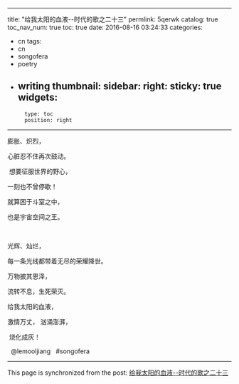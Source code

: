
---
title: "给我太阳的血液--时代的歌之二十三"
permlink: 5qerwk
catalog: true
toc_nav_num: true
toc: true
date: 2016-08-16 03:24:33
categories:
- cn
tags:
- cn
- songofera
- poetry
- writing
thumbnail: 
sidebar:
    right:
        sticky: true
widgets:
    -
        type: toc
        position: right
---


<html>
<p>膨胀、炽烈，&nbsp;</p>
<p>心脏忍不住再次鼓动。</p>
<p>&nbsp;想要征服世界的野心，</p>
<p>一刻也不曾停歇！&nbsp;</p>
<p>就算困于斗室之中，&nbsp;</p>
<p>也是宇宙空间之王。 &nbsp;&nbsp;</p>
<p><br></p>
<p>光辉、灿烂，&nbsp;</p>
<p>每一条光线都带着无尽的荣耀降世。</p>
<p>万物披其恩泽，&nbsp;</p>
<p>流转不息，生死荣灭。 &nbsp;&nbsp;</p>
<p>给我太阳的血液，&nbsp;</p>
<p>激情万丈， 汹涌澎湃，</p>
<p>&nbsp;烧化成灰！ &nbsp;</p>
<p>&nbsp;&nbsp;@lemooljiang &nbsp;&nbsp;#songofera&nbsp;</p>
</html>

- - -

This page is synchronized from the post: [给我太阳的血液--时代的歌之二十三](https://steemit.com/@lemooljiang/5qerwk)
